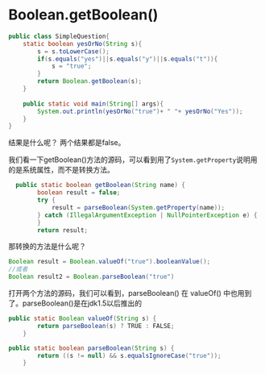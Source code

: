 # Boolean.getBoolean()

```java
public class SimpleQuestion{
    static boolean yesOrNo(String s){
        s = s.toLowerCase();
        if(s.equals("yes")||s.equals("y")||s.equals("t")){
            s = "true";
        }
        return Boolean.getBoolean(s);
    }
    
    public static void main(String[] args){
        System.out.println(yesOrNo("true")+ " "+ yesOrNo("Yes"));
    }
}
```

结果是什么呢？ 两个结果都是false。

我们看一下getBoolean()方法的源码，可以看到用了`System.getProperty`说明用的是系统属性，而不是转换方法。

```java
  public static boolean getBoolean(String name) {
        boolean result = false;
        try {
            result = parseBoolean(System.getProperty(name));
        } catch (IllegalArgumentException | NullPointerException e) {
        }
        return result;
```

那转换的方法是什么呢？

```java
Boolean result = Boolean.valueOf("true").booleanValue();
//或者
Boolean result2 = Boolean.parseBoolean("true")
```

打开两个方法的源码，我们可以看到，parseBoolean() 在 valueOf() 中也用到了。parseBoolean()是在jdk1.5以后推出的

```java
public static Boolean valueOf(String s) {
        return parseBoolean(s) ? TRUE : FALSE;
    }
```

```java
public static boolean parseBoolean(String s) {
        return ((s != null) && s.equalsIgnoreCase("true"));
    }
```

